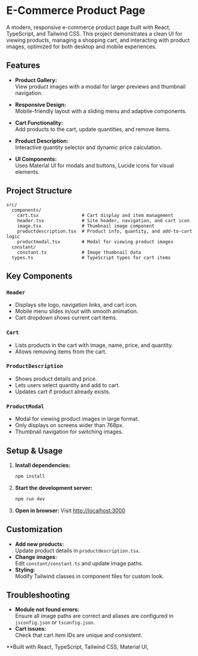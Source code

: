 # E-Commerce Product Page

A modern, responsive e-commerce product page built with React, TypeScript, and Tailwind CSS. This project demonstrates a clean UI for viewing products, managing a shopping cart, and interacting with product images, optimized for both desktop and mobile experiences.

## Features

- **Product Gallery:**  
  View product images with a modal for larger previews and thumbnail navigation.

- **Responsive Design:**  
  Mobile-friendly layout with a sliding menu and adaptive components.

- **Cart Functionality:**  
  Add products to the cart, update quantities, and remove items. 

- **Product Description:**  
  Interactive quantity selector and dynamic price calculation.

- **UI Components:**  
  Uses Material UI for modals and buttons, Lucide icons for visual elements.

## Project Structure

```
src/
  components/
    cart.tsx                # Cart display and item management
    header.tsx              # Site header, navigation, and cart icon
    image.tsx               # Thumbnail image component
    productdescription.tsx  # Product info, quantity, and add-to-cart logic
    productmodal.tsx        # Modal for viewing product images
  constant/
    constant.ts             # Image thumbnail data
  types.ts                  # TypeScript types for cart items
```

## Key Components

### `Header`
- Displays site logo, navigation links, and cart icon.
- Mobile menu slides in/out with smooth animation.
- Cart dropdown shows current cart items.

### `Cart`
- Lists products in the cart with image, name, price, and quantity.
- Allows removing items from the cart.

### `ProductDescription`
- Shows product details and price.
- Lets users select quantity and add to cart.
- Updates cart if product already exists.

### `ProductModal`
- Modal for viewing product images in large format.
- Only displays on screens wider than 768px.
- Thumbnail navigation for switching images.

## Setup & Usage

1. **Install dependencies:**
   ```bash
   npm install
   ```

2. **Start the development server:**
   ```bash
   npm run dev
   ```

3. **Open in browser:**
   Visit [http://localhost:3000](http://localhost:3000)

## Customization

- **Add new products:**  
  Update product details in `productdescription.tsx`.
- **Change images:**  
  Edit `constant/constant.ts` and update image paths.
- **Styling:**  
  Modify Tailwind classes in component files for custom look.

## Troubleshooting

- **Module not found errors:**  
  Ensure all image paths are correct and aliases are configured in `jsconfig.json` or `tsconfig.json`.
- **Cart issues:**  
  Check that cart item IDs are unique and consistent.

**Built with React, TypeScript, Tailwind CSS, Material UI,